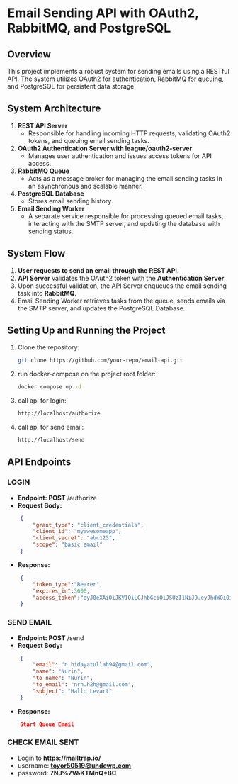 # Email Sending API with OAuth2, RabbitMQ, and PostgreSQL

## Overview

This project implements a robust system for sending emails using a RESTful API. The system utilizes OAuth2 for authentication, RabbitMQ for queuing, and PostgreSQL for persistent data storage.

## System Architecture

1. **REST API Server**
    * Responsible for handling incoming HTTP requests, validating OAuth2 tokens, and queuing email sending tasks.
2. **OAuth2 Authentication Server with league/oauth2-server**
    * Manages user authentication and issues access tokens for API access.
3. **RabbitMQ Queue**
    * Acts as a message broker for managing the email sending tasks in an asynchronous and scalable manner.
4. **PostgreSQL Database**
    * Stores email sending history.
5. **Email Sending Worker**
    * A separate service responsible for processing queued email tasks, interacting with the SMTP server, and updating the database with sending status.

## System Flow

1. **User requests to send an email through the REST API.**
2. **API Server** validates the OAuth2 token with the **Authentication Server**
3. Upon successful validation, the API Server enqueues the email sending task into **RabbitMQ**.
4. Email Sending Worker retrieves tasks from the queue, sends emails via the SMTP server, and updates the PostgreSQL Database.

## Setting Up and Running the Project
1. Clone the repository:
    ```bash
    git clone https://github.com/your-repo/email-api.git
2. run docker-compose on the project root folder:
    ```bash 
    docker compose up -d
3. call api for login:
    ```bash 
    http://localhost/authorize
3. call api for send email:
    ```bash 
    http://localhost/send

## API Endpoints

### LOGIN
* **Endpoint: POST** /authorize
* **Request Body:**

```json
    {
        "grant_type": "client_credentials",
        "client_id": "myawesomeapp",
        "client_secret": "abc123",
        "scope": "basic email"
    }
```
* **Response:**
```json
    {
        "token_type":"Bearer",
        "expires_in":3600,
        "access_token":"eyJ0eXAiOiJKV1QiLCJhbGciOiJSUzI1NiJ9.eyJhdWQiOiJteWF3ZXNvbWVhcHAiLCJqdGkiOiI1YzNkMWVlZjczZGFlOTFlZjY5YTcwMGI2YmM1ZWE3ZTM2NTI4ZmJlMDAwN2RlMWY3ZjhkN2FiNTkyYzZkMWEwNGI2MjNlYmNkNTVmZmFkYSIsImlhdCI6MTY5ODM0MjEwMS4wODUyODUsIm5iZiI6MTY5ODM0MjEwMS4wODUyODksImV4cCI6MTY5ODM0NTcwMC42MDQwODQsInN1YiI6IiIsInNjb3BlcyI6WyJiYXNpYyIsImVtYWlsIl19.Qb0Zf_6C1SJ-Na-xTo9BhwGNARRh2eDjUsONePPRZQFTaZAjbsB-gY6Y96NDEUx5Q9RUoXzZsle4ieXqxCYHwJ7n6S0n9K2ctGT9k4i_rxxaQXfFf11Xe-8uWVboLzzCEOc5M25u1tLFygNgSxoXAiv8SrgvwCBrjnm6H6hVDLyqoPKtkDgWOu1KC1spGm3f3DiA4wz9emMMMXR0atI9_Uag4zjZshGXOOBF_87ydeEbJsEIOxVFqYKD2FI8tNpmCdFqDGYwskb01AocEXp0sHfV9pGIt6Z07h4DL4a6TUDH1_TxxK01f_TTI0K6ulFbt3hWAE40u2BQYuWkxe7f-A"
    }
```
### SEND EMAIL
* **Endpoint: POST** /send
* **Request Body:**

```json
    {
        "email": "n.hidayatullah94@gmail.com",
        "name": "Nurin",
        "to_name": "Nurin",
        "to_email": "nrn.h2h@gmail.com",
        "subject": "Hallo Levart"
    }
```
* **Response:**
```json
    Start Queue Email
```

### CHECK EMAIL SENT

* Login to **https://mailtrap.io/**
* username: **toyor50519@undewp.com**
* password: **7NJ%7V&KTMnQ*BC**